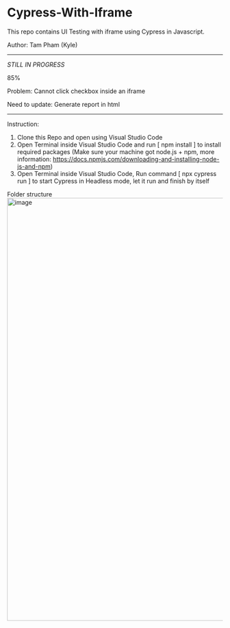 # Cypress-With-Iframe

This repo contains UI Testing with iframe using Cypress in Javascript.

Author: Tam Pham (Kyle)


----------------------------------------------------------
*STILL IN PROGRESS*

85%

Problem: Cannot click checkbox inside an iframe

Need to update: Generate report in html 

----------------------------------------------------------

Instruction:

1. Clone this Repo and open using Visual Studio Code
2. Open Terminal inside Visual Studio Code and run [ npm install ] to install required packages (Make sure your machine got node.js + npm, more information: https://docs.npmjs.com/downloading-and-installing-node-js-and-npm)
4. Open Terminal inside Visual Studio Code, Run command [ npx cypress run ] to start Cypress in Headless mode, let it run and finish by itself

Folder structure 
<img width="988" alt="image" src="https://user-images.githubusercontent.com/73167411/172040331-3a9598b6-876d-438a-b901-a87724dc7d98.png">

